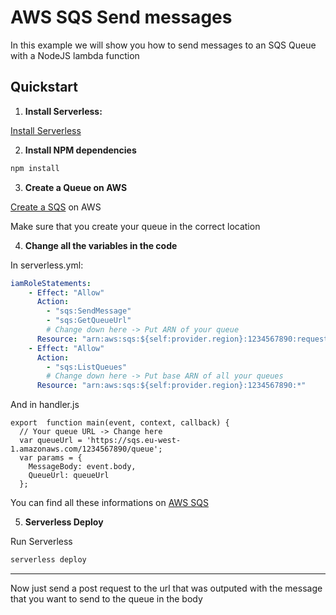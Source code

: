 # AWS SQS Send messages

In this example we will show you how to send messages to an SQS Queue with a NodeJS lambda function

## Quickstart

1. **Install Serverless:**

[Install Serverless](../../README.md)

2. **Install NPM dependencies**
```Bash
npm install
```
3. **Create a Queue on AWS**

[Create a SQS](https://eu-west-1.console.aws.amazon.com/sqs/home?region=eu-west-1) on AWS

Make sure that you create your queue in the correct location

4. **Change all the variables in the code**

In serverless.yml:

```YAML
iamRoleStatements:
    - Effect: "Allow"
      Action:
        - "sqs:SendMessage"
        - "sqs:GetQueueUrl"
        # Change down here -> Put ARN of your queue
      Resource: "arn:aws:sqs:${self:provider.region}:1234567890:request"
    - Effect: "Allow"
      Action:
        - "sqs:ListQueues"
        # Change down here -> Put base ARN of all your queues
      Resource: "arn:aws:sqs:${self:provider.region}:1234567890:*"
```

And in handler.js
```JS
export  function main(event, context, callback) {
  // Your queue URL -> Change here
  var queueUrl = 'https://sqs.eu-west-1.amazonaws.com/1234567890/queue';
  var params = {
    MessageBody: event.body,
    QueueUrl: queueUrl
  };
```

You can find all these informations on [AWS SQS](https://eu-west-1.console.aws.amazon.com/sqs/home)

5. **Serverless Deploy**

Run Serverless
```Bash
serverless deploy
``` 

---

Now just send a post request to the url that was outputed with the message that you want to send to the queue in the body


